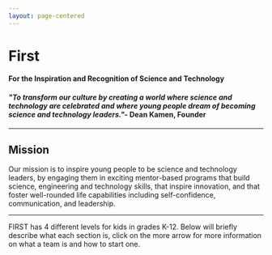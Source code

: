 ```yaml
---
layout: page-centered
---
```


# First

#### For the Inspiration and Recognition of Science and Technology

#### *"To transform our culture by creating a world where science and technology are celebrated and where young people dream of becoming science and technology leaders."*- Dean Kamen, Founder

<hr>

## Mission

Our mission is to inspire young people to be science and technology leaders, by engaging them in exciting mentor-based programs that build science, engineering and technology skills, that inspire innovation, and that foster well-rounded life capabilities including self-confidence, communication, and leadership.

<hr>

FIRST has 4 different levels for kids in grades K-12. 
Below will briefly describe what each section is, click on the more arrow for more information on what a team is and how to start one.

